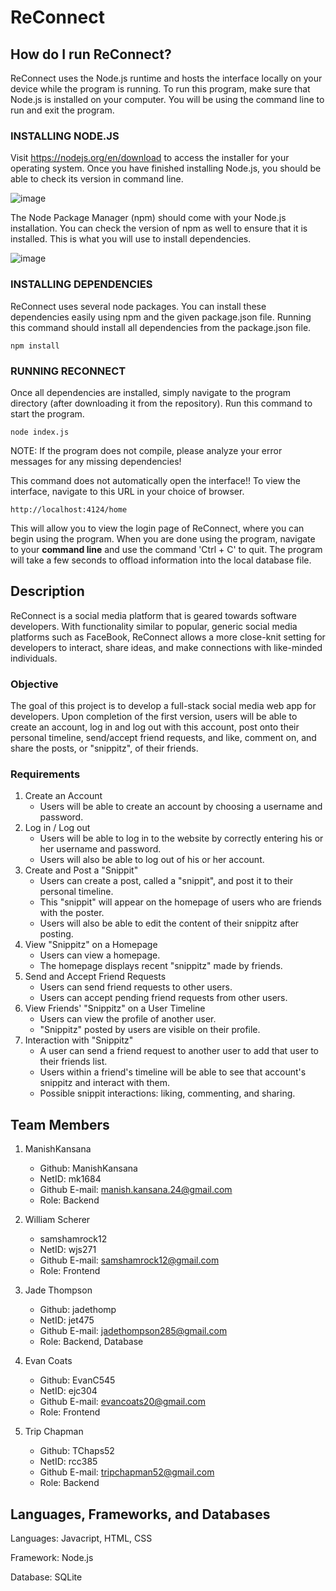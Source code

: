# ReConnect

## How do I run ReConnect?
  ReConnect uses the Node.js runtime and hosts the interface locally on your device while the program is running. To run this program, make sure that Node.js is installed on your computer. You will be using the command line to run and exit the program.

  ### INSTALLING NODE.JS
  Visit https://nodejs.org/en/download to access the installer for your operating system. Once you have finished installing Node.js, you should be able to check its version in command line.
  
  ![image](https://github.com/ManishKansana/reConnect/assets/113923272/e99389ab-77a0-439f-a2b1-202e143fc00a)

  The Node Package Manager (npm) should come with your Node.js installation. You can check the version of npm as well to ensure that it is installed. This is what you will use to install dependencies.

  ![image](https://github.com/ManishKansana/reConnect/assets/113923272/89978022-0b91-446f-bac4-0431b883d24f)

  ### INSTALLING DEPENDENCIES

  ReConnect uses several node packages. You can install these dependencies easily using npm and the given package.json file. Running this command should install all dependencies from the package.json file.

  `npm install`

  ### RUNNING RECONNECT

  Once all dependencies are installed, simply navigate to the program directory (after downloading it from the repository). Run this command to start the program.

  `node index.js`

  NOTE: If the program does not compile, please analyze your error messages for any missing dependencies!

  This command does not automatically open the interface!! To view the interface, navigate to this URL in your choice of browser.

  `http://localhost:4124/home`

  This will allow you to view the login page of ReConnect, where you can begin using the program. When you are done using the program, navigate to your **command line** and use the command 'Ctrl + C' to quit. The program will take a few seconds to offload information into the local database file.


## Description
  ReConnect is a social media platform that is geared towards software developers. With functionality similar to popular, generic social media platforms such as FaceBook, ReConnect allows a more close-knit setting for  developers to interact, share ideas, and make connections with like-minded individuals.

### Objective
  The goal of this project is to develop a full-stack social media web app for developers.
  Upon completion of the first version, users will be able to create an account, log in and log out with this account, post onto their personal timeline, send/accept friend requests, and like, comment on, and share the posts, or "snippitz", of their friends.

### Requirements
1. Create an Account
    - Users will be able to create an account by choosing a username and password.
2. Log in / Log out
    - Users will be able to log in to the website by correctly entering his or her username and password.
    - Users will also be able to log out of his or her account.
3. Create and Post a "Snippit"
   - Users can create a post, called a "snippit", and post it to their personal timeline.
   - This "snippit" will appear on the homepage of users who are friends with the poster.
   - Users will also be able to edit the content of their snippitz after posting.
4. View "Snippitz" on a Homepage
   - Users can view a homepage.
   - The homepage displays recent "snippitz" made by friends.
5. Send and Accept Friend Requests
   - Users can send friend requests to other users.
   - Users can accept pending friend requests from other users.
6. View Friends' "Snippitz" on a User Timeline
   - Users can view the profile of another user.
   - "Snippitz" posted by users are visible on their profile.
7. Interaction with "Snippitz"
   - A user can send a friend request to another user to add that user to their friends list.
   - Users within a friend's timeline will be able to see that account's snippitz and interact with them.
   - Possible snippit interactions: liking, commenting, and sharing.
       

## Team Members
1. ManishKansana 
   - Github: ManishKansana
   - NetID: mk1684
   - Github E-mail: manish.kansana.24@gmail.com
   - Role: Backend
     
2. William Scherer 
   - samshamrock12
   - NetID: wjs271
   - Github E-mail: samshamrock12@gmail.com
   - Role: Frontend
     
3. Jade Thompson
    - Github: jadethomp
    - NetID: jet475
    - Github E-mail: jadethompson285@gmail.com
    - Role: Backend, Database
    
4. Evan Coats 
    - Github: EvanC545
    - NetID: ejc304
    - Github E-mail: evancoats20@gmail.com
    - Role: Frontend
    
5. Trip Chapman 
    - Github: TChaps52
    - NetID: rcc385
    - Github E-mail: tripchapman52@gmail.com
    - Role: Backend

## Languages, Frameworks, and Databases
  Languages: Javacript, HTML, CSS 
  
  Framework: Node.js
  
  Database: SQLite
